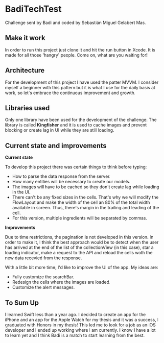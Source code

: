 # BadiTechTest

Challenge sent by Badi and coded by Sebastián Miguel Gelabert Mas.

## Make it work

In order to run this project just clone it and hit the run button in Xcode. It is  made for all those 'hangry' people. Come on, what are you waiting for!

## Architecture

For the development of this project I have used the patter MVVM. I consider myself a beginner with this pattern but it is what I use for the daily basis at work, so let's embrace the continuous improvement and growth.

## Libraries used

Only one library have been used for the development of the challenge. The library is called **Kingfisher** and it is used to cache images and prevent blocking or create lag in UI while they are still loading.

## Current state and improvements

**Current state**

To develop this project there was certain things to think before typing:
- How to parse the data response from the server.
- How many entities will be necessary to create our models.
- The images will have to be cached so they don't create lag while loading in the UI.
- There can't be any fixed sizes in the cells. That's why we will modify the FlowLayout and make the width of the cell an 80% of the total width available in screen. Thus, there's margin in the trailing and leading of the cell.
- For this version, multiple ingredients will be separated by commas.

**Improvements**

Due to time restrictions, the pagination is not developed in this version.
In order to make it, I think the best approach would be to detect when the user has arrived at the end of the list of the collectionView (in this case), star a loading indicator, make a request to the API and reload the cells woth the new data recevied from the response.

With a little bit more time, I'd like to improve the UI of the app. My ideas are:
- Fully customize the searchBar.
- Redesign the cells where the images are loaded.
- Customize the alert messages.

## To Sum Up

I learned Swift less than a year ago.
I decided to create an app for the iPhone and an app for the Apple Watch for my thesis and it was a success, I graduated with Honors in my thesis!
This led me to look for a job as an iOS developer and I ended up working where I am currently. I know I have a lot to learn yet and I think Badi is a match to start learning from the best.
